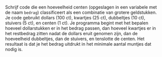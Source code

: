 Schrijf code die een hoeveelheid centen (opgeslagen in een variabele met de naam `bedrag`) classificeert als een combinatie van grotere geldstukken. Je code gebruikt dollars (100 ct), kwartjes (25 ct), dubbeltjes (10 ct), stuivers (5 ct), en centen (1 ct). Je programma begint met het bepalen hoeveel dollarstukken er in het bedrag passen, dan hoeveel kwartjes er in het restbedrag zitten nadat de dollars eruit genomen zijn, dan de hoeveelheid dubbeltjes, dan de stuivers, en tenslotte de centen. Het resultaat is dat je het bedrag uitdrukt in het minimale aantal muntjes dat nodig is.
